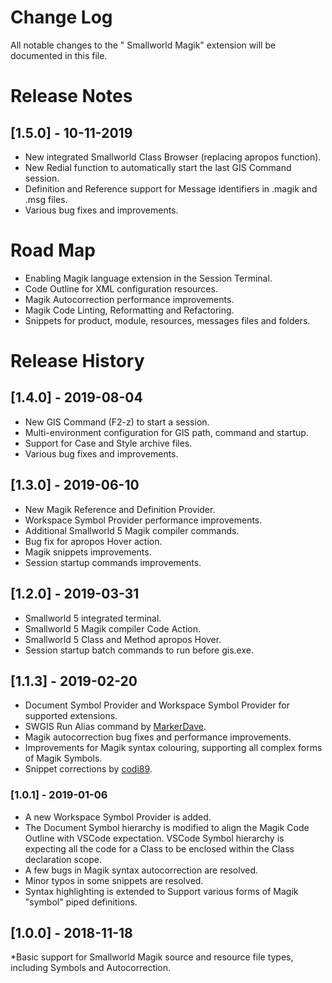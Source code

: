 # Change Log
All notable changes to the " Smallworld Magik" extension will be documented in this file.

# Release Notes

## [1.5.0] - 10-11-2019

* New integrated Smallworld Class Browser (replacing apropos function).   
* New Redial function to automatically start the last GIS Command session. 
* Definition and Reference support for Message identifiers in .magik and .msg files.
* Various bug fixes and improvements. 

# Road Map

* Enabling Magik language extension in the Session Terminal. 
* Code Outline for XML configuration resources.
* Magik Autocorrection performance improvements.
* Magik Code Linting, Reformatting and Refactoring. 
* Snippets for product, module, resources, messages files and folders.

# Release History

## [1.4.0] - 2019-08-04

* New GIS Command (F2-z) to start a session. 
* Multi-environment configuration for GIS path, command and startup.
* Support for Case and Style archive files.
* Various bug fixes and improvements. 

## [1.3.0] - 2019-06-10

* New Magik Reference and Definition Provider. 
* Workspace Symbol Provider performance improvements.
* Additional Smallworld 5 Magik compiler commands.
* Bug fix for apropos Hover action.
* Magik snippets improvements.
* Session startup commands improvements. 

## [1.2.0] - 2019-03-31

* Smallworld 5 integrated terminal. 
* Smallworld 5 Magik compiler Code Action. 
* Smallworld 5 Class and Method apropos Hover. 
* Session startup batch commands to run before gis.exe. 

## [1.1.3] - 2019-02-20

* Document Symbol Provider and Workspace Symbol Provider for supported extensions.
* SWGIS Run Alias command by [MarkerDave](https://github.com/MarkerDave).
* Magik autocorrection bug fixes and performance improvements.
* Improvements for Magik syntax colouring, supporting all complex forms of Magik Symbols.
* Snippet corrections by [codi89](https://github.com/codi89).

### [1.0.1] - 2019-01-06

* A new Workspace Symbol Provider is added.
* The Document Symbol hierarchy is modified to align the Magik Code Outline with VSCode expectation. VSCode Symbol hierarchy is expecting all the code for a Class to be enclosed within the Class declaration scope. 
* A few bugs in Magik syntax autocorrection are resolved.
* Minor typos in some snippets are resolved.
* Syntax highlighting is extended to Support various forms of Magik "symbol" piped definitions. 

## [1.0.0] - 2018-11-18

*Basic support for Smallworld Magik source and resource file types, including Symbols and Autocorrection.
